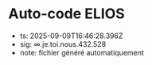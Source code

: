 # Auto-code ELIOS
- ts: 2025-09-09T16:46:28.396Z
- sig: ∞.je.toi.nous.432.528
- note: fichier généré automatiquement